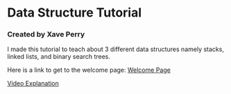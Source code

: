 # Data Structure Tutorial
### Created by Xave Perry

I made this tutorial to teach about 3 different data structures namely stacks, linked lists, and binary search trees.

Here is a link to get to the welcome page: [Welcome Page](welcome.md)

[Video Explanation](https://youtu.be/vr6Mc3Q9nUI)
